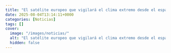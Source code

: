 ```yaml
---
title: "El satélite europeo que vigilará el clima extremo desde el espacio ya tiene fecha de lanzamiento"
date: 2025-08-04T13:14:11+0000
categories: [Noticias]
tags: []
cover:
  image: "/images/noticias/"
  alt: "El satélite europeo que vigilará el clima extremo desde el espacio ya tiene fecha de lanzamiento"
  hidden: false
---
```



